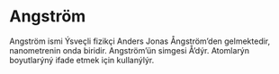 # Angström

Angström ismi Ýsveçli fizikçi Anders Jonas Ångström’den gelmektedir,
nanometrenin onda biridir. Angström’ün simgesi Å’dýr. Atomlarýn boyutlarýný
ifade etmek için kullanýlýr.
